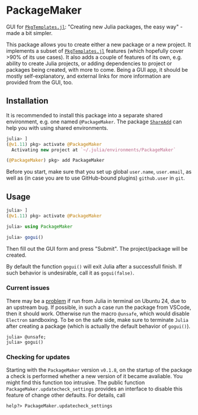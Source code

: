# PackageMaker

GUI for [`PkgTemplates.jl`](https://github.com/JuliaCI/PkgTemplates.jl): "Creating new Julia packages, the easy way" - made a bit simpler.

This package allows you to create either a new package or a new project. It implements a subset of [`PkgTemplates.jl`](https://github.com/JuliaCI/PkgTemplates.jl) features (which hopefully cover >90% of its use cases). It also adds a couple of features of its own, e.g. ability to create Julia projects, or adding dependencies to project or packages being created, with more to come. Being a GUI app, it should be mostly self-explanatory, and external links for more information are provided from the GUI, too.



## Installation

It is recommended to install this package into a separate shared environment, e.g. one named `@PackageMaker`. The package [`ShareAdd`](https://github.com/Eben60/ShareAdd.jl) can help you with using shared environments.


```julia
julia> ]
(@v1.11) pkg> activate @PackageMaker
  Activating new project at `~/.julia/environments/PackageMaker`

(@PackageMaker) pkg> add PackageMaker
```

Before you start, make sure that you set up global `user.name`, `user.email`, as well as 
(in case you are to use GitHub-bound plugins) `github.user` in `git`.

## Usage

```julia
julia> ]
(@v1.11) pkg> activate @PackageMaker

julia> using PackageMaker

julia> gogui() 
```

Then fill out the GUI form and press "Submit". The project/package will be created. 

By default the function `gogui()` will exit Julia after a successfull finish. If such behavior is undesirable, call it as `gogui(false)`.

### Current issues

There may be a [problem](https://github.com/Eben60/PackageMaker.jl/issues/1) if run from Julia in terminal on Ubuntu 24, due to an upstream bug. 
If possible, in such a case run the package from VSCode, then it should work. Otherwise run the macro `@unsafe`, which would disable `Electron` 
sandboxing. To be on the safe side, make sure to terminate `Julia` after creating a package (which is actually the default behavior of `gogui()`).

```julia-repl
julia> @unsafe;
julia> gogui()
``` 

### Checking for updates

Starting with the `PackageMaker` version `v0.1.8`, on the startup of the package a check is performed whether a new version of it became avaliable. 
You might find this function too intrusive. The public function `PackageMaker.updatecheck_settings` provides an interface to disable this feature of change other  defaults. For details, call

```julia-repl
help?> PackageMaker.updatecheck_settings
``` 

